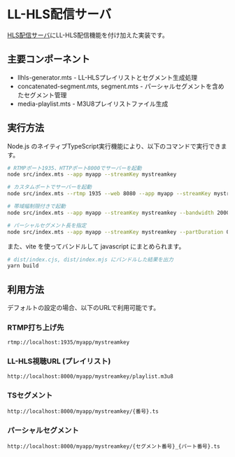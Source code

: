 # LL-HLS配信サーバ

[HLS配信サーバ](../04-tiny-hls-server/)にLL-HLS配信機能を付け加えた実装です。

## 主要コンポーネント

- llhls-generator.mts - LL-HLSプレイリストとセグメント生成処理
- concatenated-segment.mts, segment.mts - パーシャルセグメントを含めたセグメント管理
- media-playlist.mts - M3U8プレイリストファイル生成

## 実行方法

Node.js のネイティブTypeScript実行機能により、以下のコマンドで実行できます。

```bash
# RTMPポート1935、HTTPポート8000でサーバーを起動
node src/index.mts --app myapp --streamKey mystreamkey

# カスタムポートでサーバーを起動
node src/index.mts --rtmp 1935 --web 8080 --app myapp --streamKey mystreamkey

# 帯域幅制限付きで起動
node src/index.mts --app myapp --streamKey mystreamkey --bandwidth 2000000

# パーシャルセグメント長を指定
node src/index.mts --app myapp --streamKey mystreamkey --partDuration 0.3
```

また、vite を使ってバンドルして javascript にまとめられます。

```bash
# dist/index.cjs, dist/index.mjs にバンドルした結果を出力
yarn build
```

## 利用方法

デフォルトの設定の場合、以下のURLで利用可能です。

### RTMP打ち上げ先
```
rtmp://localhost:1935/myapp/mystreamkey
```

### LL-HLS視聴URL (プレイリスト)
```
http://localhost:8000/myapp/mystreamkey/playlist.m3u8
```

### TSセグメント
```
http://localhost:8000/myapp/mystreamkey/{番号}.ts
```

### パーシャルセグメント
```
http://localhost:8000/myapp/mystreamkey/{セグメント番号}_{パート番号}.ts
```

